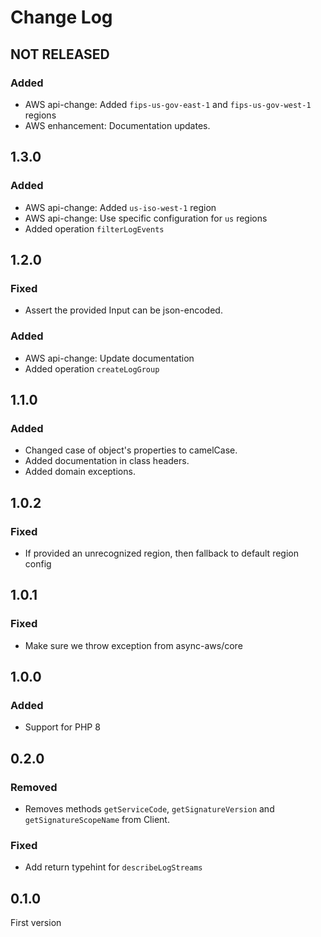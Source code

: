# Change Log

## NOT RELEASED

### Added

- AWS api-change: Added `fips-us-gov-east-1` and `fips-us-gov-west-1` regions
- AWS enhancement: Documentation updates.

## 1.3.0

### Added

- AWS api-change: Added `us-iso-west-1` region
- AWS api-change: Use specific configuration for `us` regions
- Added operation `filterLogEvents`

## 1.2.0

### Fixed

- Assert the provided Input can be json-encoded.

### Added

- AWS api-change: Update documentation
- Added operation `createLogGroup`

## 1.1.0

### Added

- Changed case of object's properties to camelCase.
- Added documentation in class headers.
- Added domain exceptions.

## 1.0.2

### Fixed

- If provided an unrecognized region, then fallback to default region config

## 1.0.1

### Fixed

- Make sure we throw exception from async-aws/core

## 1.0.0

### Added

- Support for PHP 8

## 0.2.0

### Removed

- Removes methods `getServiceCode`, `getSignatureVersion` and `getSignatureScopeName` from Client.

### Fixed

- Add return typehint for `describeLogStreams`

## 0.1.0

First version
